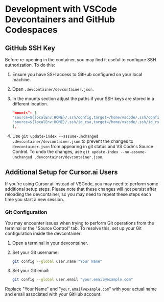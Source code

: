 # Development with VSCode Devcontainers and GitHub Codespaces

## GitHub SSH Key

Before re-opening in the container, you may find it useful to configure SSH authorization. To do this:

1. Ensure you have SSH access to GitHub configured on your local machine.

2. Open `.devcontainer/devcontainer.json`.

3. In the mounts section adjust the paths if your SSH keys are stored in a different location.

    ```json
    "mounts": [
    "source=${localEnv:HOME}/.ssh/config,target=/home/vscode/.ssh/config,type=bind,consistency=cached",
    "source=${localEnv:HOME}/.ssh/id_rsa,target=/home/vscode/.ssh/id_rsa,type=bind,consistency=cached"
    ],
    ```

4. Use `git update-index --assume-unchanged .devcontainer/devcontainer.json` to prevent the changes to `devcontainer.json` from appearing in git status and VS Code's Source Control. To undo the changes, use `git update-index --no-assume-unchanged .devcontainer/devcontainer.json`.

## Additional Setup for Cursor.ai Users

If you're using Cursor.ai instead of VSCode, you may need to perform some additional setup steps. Please note that these changes will not persist after reloading the devcontainer, so you may need to repeat these steps each time you start a new session.

### Git Configuration

You may encounter issues when trying to perform Git operations from the terminal or the "Source Control" tab. To resolve this, set up your Git configuration inside the devcontainer:

1. Open a terminal in your devcontainer.

2. Set your Git username:

    ```bash
    git config --global user.name "Your Name"
    ```

3. Set your Git email:

    ```bash
    git config --global user.email "your.email@example.com"
    ```

Replace "Your Name" and "`your.email@example.com`" with your actual name and email associated with your GitHub account.
